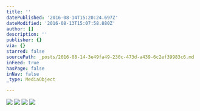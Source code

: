 ```yaml
---
title: ''
datePublished: '2016-08-14T15:20:24.697Z'
dateModified: '2016-08-13T15:07:58.880Z'
author: []
description: ''
publisher: {}
via: {}
starred: false
sourcePath: _posts/2016-08-14-3e49fa49-230c-473d-a439-6c2ef39983c6.md
inFeed: true
hasPage: false
inNav: false
_type: MediaObject

---
```

![](https://the-grid-user-content.s3-us-west-2.amazonaws.com/b9c4375b-73a2-4602-a12d-2f9fbcff99df.jpg)
![](https://the-grid-user-content.s3-us-west-2.amazonaws.com/188da280-ec4f-4b06-8bcd-366647574d86.jpg)
![](https://the-grid-user-content.s3-us-west-2.amazonaws.com/44b6a0a3-b2b7-48ab-a52e-e3d602f6f376.jpg)
![](https://the-grid-user-content.s3-us-west-2.amazonaws.com/3c89b5b5-c6c7-43d7-b06f-c8f420f0530c.jpg)